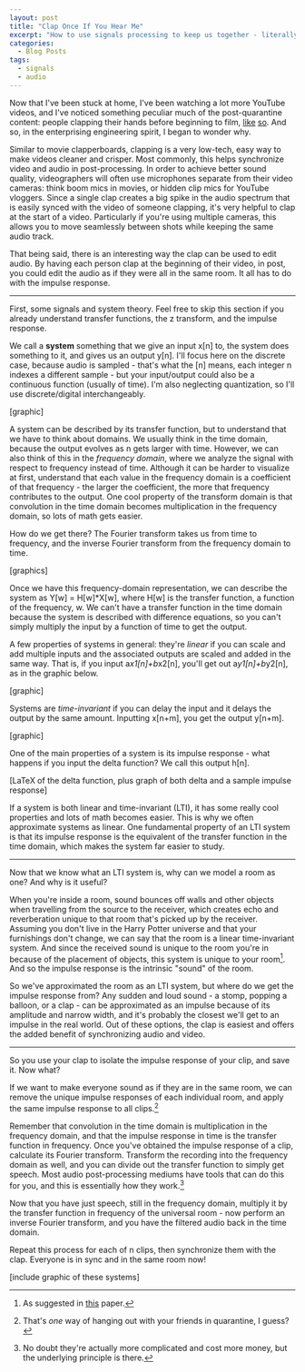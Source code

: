 ```yaml
---
layout: post
title: "Clap Once If You Hear Me" 
excerpt: "How to use signals processing to keep us together - literally."
categories:
  - Blog Posts
tags:
  - signals
  - audio
---
```


Now that I've been stuck at home, I've been watching a lot more YouTube videos, and I've noticed something peculiar much of the post-quarantine content: people clapping their hands before beginning to film, [like](https://www.youtube.com/watch?v=ezZosUYlvMo) [so](https://youtu.be/LtnoPra5CIs). And so, in the enterprising engineering spirit, I began to wonder why.

Similar to movie clapperboards, clapping is a very low-tech, easy way to make videos cleaner and crisper. Most commonly, this helps synchronize video and audio in post-processing. In order to achieve better sound quality, videographers will often use microphones separate from their video cameras: think boom mics in movies, or hidden clip mics for YouTube vloggers. Since a single clap creates a big spike in the audio spectrum that is easily synced with the video of someone clapping, it's very helpful to clap at the start of a video. Particularly if you're using multiple cameras, this allows you to move seamlessly between shots while keeping the same audio track.

That being said, there is an interesting way the clap can be used to edit audio. By having each person clap at the beginning of their video, in post, you could edit the audio as if they were all in the same room. It all has to do with the impulse response.

---

First, some signals and system theory. Feel free to skip this section if you already understand transfer functions, the z transform, and the impulse response.

We call a **system** something that we give an input x[n] to, the system does something to it, and gives us an output y[n]. I'll focus here on the discrete case, because audio is sampled - that's what the [n] means, each integer n indexes a different sample - but your input/output could also be a continuous function (usually of time). I'm also neglecting quantization, so I'll use discrete/digital interchangeably.

[graphic]

A system can be described by its transfer function, but to understand that we have to think about domains. We usually think in the time domain, because the output evolves as n gets larger with time. However, we can also think of this in the *frequency domain*, where we analyze the signal with respect to frequency instead of time. Although it can be harder to visualize at first, understand that each value in the frequency domain is a coefficient of that frequency - the larger the coefficient, the more that frequency contributes to the output. One cool property of the transform domain is that convolution in the time domain becomes multiplication in the frequency domain, so lots of math gets easier.

How do we get there? The Fourier transform takes us from time to frequency, and the inverse Fourier transform from the frequency domain to time.

[graphics]

Once we have this frequency-domain representation, we can describe the system as Y[w] = H[w]*X[w], where H[w] is the transfer function, a function of the frequency, w. We can't have a transfer function in the time domain because the system is described with difference equations, so you can't simply multiply the input by a function of time to get the output.

A few properties of systems in general: they're *linear* if you can scale and add multiple inputs and the associated outputs are scaled and added in the same way. That is, if you input a*x1[n]+b*x2[n], you'll get out a*y1[n]+b*y2[n], as in the graphic below.

[graphic]

Systems are *time-invariant* if you can delay the input and it delays the output by the same amount. Inputting x[n+m], you get the output y[n+m].

[graphic]

One of the main properties of a system is its impulse response - what happens if you input the delta function? We call this output h[n].

[LaTeX of the delta function, plus graph of both delta and a sample impulse response]

If a system is both linear and time-invariant (LTI), it has some really cool properties and lots of math becomes easier. This is why we often approximate systems as linear. One fundamental property of an LTI system is that its impulse response is the equivalent of the transfer function in the time domain, which makes the system far easier to study.

---

Now that we know what an LTI system is, why can we model a room as one? And why is it useful?

When you're inside a room, sound bounces off walls and other objects when travelling from the source to the receiver, which creates echo and reverberation unique to that room that's picked up by the receiver. Assuming you don't live in the Harry Potter universe and that your furnishings don't change, we can say that the room is a linear time-invariant system. And since the received sound is unique to the room you're in because of the placement of objects, this system is unique to your room[^1]. And so the impulse response is the intrinsic "sound" of the room.

So we've approximated the room as an LTI system, but where do we get the impulse response from? Any sudden and loud sound - a stomp, popping a balloon, or a clap - can be approximated as an impulse because of its amplitude and narrow width, and it's probably the closest we'll get to an impulse in the real world. Out of these options, the clap is easiest and offers the added benefit of synchronizing audio and video.

---

So you use your clap to isolate the impulse response of your clip, and save it. Now what?

If we want to make everyone sound as if they are in the same room, we can remove the unique impulse responses of each individual room, and apply the same impulse response to all clips.[^2]

Remember that convolution in the time domain is multiplication in the frequency domain, and that the impulse response in time is the transfer function in frequency. Once you've obtained the impulse response of a clip, calculate its Fourier transform. Transform the recording into the frequency domain as well, and you can divide out the transfer function to simply get speech. Most audio post-processing mediums have tools that can do this for you, and this is essentially how they work.[^3]

Now that you have just speech, still in the frequency domain, multiply it by the transfer function in frequency of the universal room - now perform an inverse Fourier transform, and you have the filtered audio back in the time domain. 

Repeat this process for each of n clips, then synchronize them with the clap. Everyone is in sync and in the same room now!

[include graphic of these systems]

[^1]: As suggested in [this](https://www.researchgate.net/publication/304285356_SoundLoc_Accurate_room-level_indoor_localization_using_acoustic_signatures) paper.
[^2]: That's *one* way of hanging out with your friends in quarantine, I guess?
[^3]: No doubt they're actually more complicated and cost more money, but the underlying principle is there.
